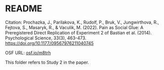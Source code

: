 # README 

Citation: Prochazka, J., Parilakova, K., Rudolf, P., Bruk, V., Jungwirthova, R., Fejtova, S., Masaryk, R., & Vaculik, M. (2022). Pain as Social Glue: A Preregistered Direct Replication of Experiment 2 of Bastian et al. (2014). Psychological Science, 33(3), 463-473. https://doi.org/10.1177/09567976211040745

OSF URL: [osf.io/m8trh](osf.io/m8trh)

This folder refers to Study 2 in the paper.
